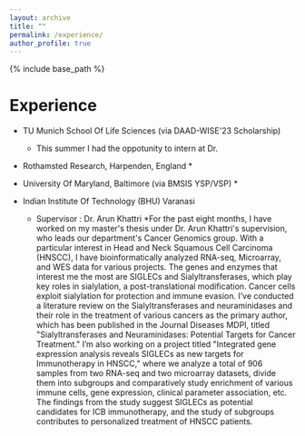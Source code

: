 ```yaml
---
layout: archive
title: ""
permalink: /experience/
author_profile: true
---
```


{% include base_path %}

Experience
======
* TU Munich School Of Life Sciences (via DAAD-WISE'23 Scholarship)
  * This summer I had the oppotunity to intern at Dr. 
    
* Rothamsted Research, Harpenden, England
  * 
    
* University Of Maryland, Baltimore (via BMSIS YSP/VSP)
  * 
 
* Indian Institute Of Technology (BHU) Varanasi
  * Supervisor : Dr. Arun Khattri
    *For the past eight months, I have worked on my master's thesis under Dr. Arun Khattri's supervision, who leads our department's Cancer Genomics group. With a particular interest in Head and Neck Squamous Cell Carcinoma (HNSCC), I have bioinformatically analyzed RNA-seq, Microarray, and WES data for various projects.  The genes and enzymes that interest me the most are SIGLECs and Sialyltransferases, which play key roles in sialylation, a post-translational modification. Cancer cells exploit sialylation for protection and immune evasion. I’ve conducted a literature review on the Sialyltransferases and neuraminidases and their role in the treatment of various cancers as the primary author, which has been published in the Journal Diseases MDPI, titled "Sialyltransferases and Neuraminidases: Potential Targets for Cancer Treatment." I’m also working on a project titled "Integrated gene expression analysis reveals SIGLECs as new targets for Immunotherapy in HNSCC," where we analyze a total of 906 samples from two RNA-seq and two microarray datasets, divide them into subgroups and comparatively study enrichment of various immune cells, gene expression, clinical parameter association, etc. The findings from the study suggest SIGLECs as potential candidates for ICB immunotherapy, and the study of subgroups contributes to personalized treatment of HNSCC patients. 


